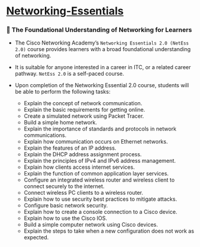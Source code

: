 # [Networking-Essentials](https://skillsforall.com/course/networking-essentials)
### 📡 The Foundational Understanding of Networking for Learners

- The Cisco Networking Academy’s `Networking Essentials 2.0 (NetEss 2.0)` course provides learners with a broad foundational understanding of networking. 

- It is suitable for anyone interested in a career in ITC, or a related career pathway. `NetEss 2.0` is a self-paced course.

- Upon completion of the Networking Essential 2.0 course, students will be able to perform the following tasks:

    - Explain the concept of network communication.
    - Explain the basic requirements for getting online.
    - Create a simulated network using Packet Tracer.
    - Build a simple home network.
    - Explain the importance of standards and protocols in network communications.
    - Explain how communication occurs on Ethernet networks.
    - Explain the features of an IP address.
    - Explain the DHCP address assignment process.
    - Explain the principles of IPv4 and IPv6 address management.
    - Explain how clients access internet services.
    - Explain the function of common application layer services.
    - Configure an integrated wireless router and wireless client to connect securely to the internet.
    - Connect wireless PC clients to a wireless router.
    - Explain how to use security best practices to mitigate attacks.
    - Configure basic network security.
    - Explain how to create a console connection to a Cisco device.
    - Explain how to use the Cisco IOS.
    - Build a simple computer network using Cisco devices.
    - Explain the steps to take when a new configuration does not work as expected.

